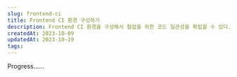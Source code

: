 ```yaml
---
slug: frontend-ci
title: Frontend CI 환경 구성하기
description: Frontend CI 환경을 구성해서 협업을 위한 코드 일관성을 확립할 수 있다.
createdAt: 2023-10-09
updatedAt: 2023-10-19
tags:
---
```

Progress......